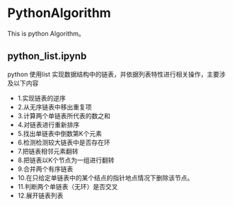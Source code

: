 # PythonAlgorithm 
 This is python Algorithm。
## python_list.ipynb
 python 使用list 实现数据结构中的链表，并依据列表特性进行相关操作，主要涉及以下内容
* 1.实现链表的逆序
* 2.从无序链表中移出重复项
* 3.计算两个单链表所代表的数之和
* 4.对链表进行重新排序
* 5.找出单链表中倒数第K个元素
* 6.检测检测较大链表中是否存在环
* 7.把链表相邻元素翻转
* 8.把链表以K个节点为一组进行翻转
* 9.合并两个有序链表
* 10.在只给定单链表中的某个结点的指针地点情况下删除该节点。
* 11.判断两个单链表（无环）是否交叉
* 12.展开链表列表
